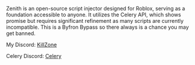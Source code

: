 Zenith is an open-source script injector designed for Roblox, serving as a foundation accessible to anyone. 
It utilizes the Celery API, which shows promise but requires significant refinement as many scripts are currently incompatible.
This is a Byfron Bypass so there always is a chance you may get banned.

My Discord: [KillZone](https://discord.gg/ESzxG5S4Y2)
 
Celery Discord: [Celery](https://discord.gg/celery)
